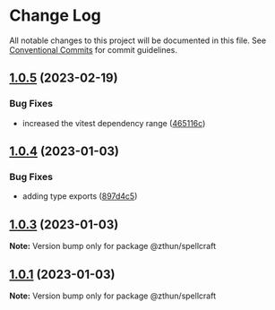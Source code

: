 # Change Log

All notable changes to this project will be documented in this file.
See [Conventional Commits](https://conventionalcommits.org) for commit guidelines.

## [1.0.5](https://github.com/zthun/spellcraft/compare/v1.0.4...v1.0.5) (2023-02-19)


### Bug Fixes

* increased the vitest dependency range ([465116c](https://github.com/zthun/spellcraft/commit/465116c4c0e6d5d977b8288f89d35f523f7544cf))



## [1.0.4](https://github.com/zthun/spellcraft/compare/v1.0.3...v1.0.4) (2023-01-03)


### Bug Fixes

* adding type exports ([897d4c5](https://github.com/zthun/spellcraft/commit/897d4c576c8a63ef3b39d5068a40f2044cd8ad64))



## [1.0.3](https://github.com/zthun/spellcraft/compare/v1.0.2...v1.0.3) (2023-01-03)

**Note:** Version bump only for package @zthun/spellcraft





## [1.0.1](https://github.com/zthun/spellcraft/compare/v1.0.0...v1.0.1) (2023-01-03)

**Note:** Version bump only for package @zthun/spellcraft
